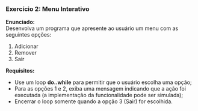 ### Exercício 2: Menu Interativo  

**Enunciado:**  
Desenvolva um programa que apresente ao usuário um menu com as seguintes opções:  

1. Adicionar  
2. Remover  
3. Sair  

**Requisitos:**  

- Use um loop **do..while** para permitir que o usuário escolha uma opção;  
- Para as opções 1 e 2, exiba uma mensagem indicando que a ação foi executada (a implementação da funcionalidade pode ser simulada);  
- Encerrar o loop somente quando a opção 3 (Sair) for escolhida.
